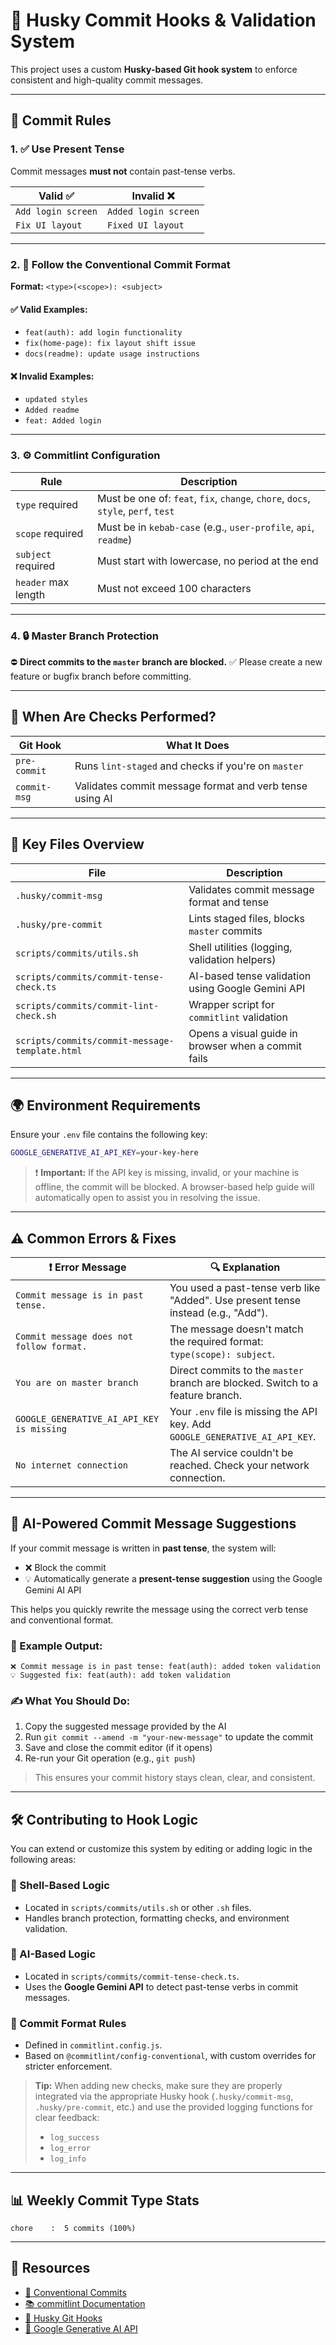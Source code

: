 # 🧩 Husky Commit Hooks & Validation System

This project uses a custom **Husky-based Git hook system** to enforce consistent and high-quality commit messages.

---

## 🚦 Commit Rules

### 1. ✅ Use Present Tense

Commit messages **must not** contain past-tense verbs.

| Valid ✅           | Invalid ❌           |
| ------------------ | -------------------- |
| `Add login screen` | `Added login screen` |
| `Fix UI layout`    | `Fixed UI layout`    |

---

### 2. 🧱 Follow the Conventional Commit Format

**Format:** `<type>(<scope>): <subject>`

#### ✅ Valid Examples:

- `feat(auth): add login functionality`
- `fix(home-page): fix layout shift issue`
- `docs(readme): update usage instructions`

#### ❌ Invalid Examples:

- `updated styles`
- `Added readme`
- `feat: Added login`

---

### 3. ⚙️ Commitlint Configuration

| Rule                | Description                                                                       |
| ------------------- | --------------------------------------------------------------------------------- |
| `type` required     | Must be one of: `feat`, `fix`, `change`, `chore`, `docs`, `style`, `perf`, `test` |
| `scope` required    | Must be in `kebab-case` (e.g., `user-profile`, `api`, `readme`)                   |
| `subject` required  | Must start with lowercase, no period at the end                                   |
| `header` max length | Must not exceed 100 characters                                                    |

---

### 4. 🔒 Master Branch Protection

⛔ **Direct commits to the `master` branch are blocked.** ✅ Please create a new feature or bugfix branch before
committing.

---

## 🧪 When Are Checks Performed?

| Git Hook     | What It Does                                            |
| ------------ | ------------------------------------------------------- |
| `pre-commit` | Runs `lint-staged` and checks if you're on `master`     |
| `commit-msg` | Validates commit message format and verb tense using AI |

---

## 📁 Key Files Overview

| File                                           | Description                                         |
| ---------------------------------------------- | --------------------------------------------------- |
| `.husky/commit-msg`                            | Validates commit message format and tense           |
| `.husky/pre-commit`                            | Lints staged files, blocks `master` commits         |
| `scripts/commits/utils.sh`                     | Shell utilities (logging, validation helpers)       |
| `scripts/commits/commit-tense-check.ts`        | AI-based tense validation using Google Gemini API   |
| `scripts/commits/commit-lint-check.sh`         | Wrapper script for `commitlint` validation          |
| `scripts/commits/commit-message-template.html` | Opens a visual guide in browser when a commit fails |

---

## 🌍 Environment Requirements

Ensure your `.env` file contains the following key:

```bash
GOOGLE_GENERATIVE_AI_API_KEY=your-key-here
```

> ❗ **Important:** If the API key is missing, invalid, or your machine is offline, the commit will be blocked. A
> browser-based help guide will automatically open to assist you in resolving the issue.

---

## ⚠️ Common Errors & Fixes

| ❗ **Error Message**                      | 🔍 **Explanation**                                                                |
| ----------------------------------------- | --------------------------------------------------------------------------------- |
| `Commit message is in past tense.`        | You used a past-tense verb like "Added". Use present tense instead (e.g., "Add"). |
| `Commit message does not follow format.`  | The message doesn't match the required format: `type(scope): subject`.            |
| `You are on master branch`                | Direct commits to the `master` branch are blocked. Switch to a feature branch.    |
| `GOOGLE_GENERATIVE_AI_API_KEY is missing` | Your `.env` file is missing the API key. Add `GOOGLE_GENERATIVE_AI_API_KEY`.      |
| `No internet connection`                  | The AI service couldn't be reached. Check your network connection.                |

---

## 🤖 AI-Powered Commit Message Suggestions

If your commit message is written in **past tense**, the system will:

- ❌ Block the commit
- 💡 Automatically generate a **present-tense suggestion** using the Google Gemini AI API

This helps you quickly rewrite the message using the correct verb tense and conventional format.

### 🧪 Example Output:

```plain
❌ Commit message is in past tense: feat(auth): added token validation
💡 Suggested fix: feat(auth): add token validation
```

### ✍️ What You Should Do:

1. Copy the suggested message provided by the AI
2. Run `git commit --amend -m "your-new-message"` to update the commit
3. Save and close the commit editor (if it opens)
4. Re-run your Git operation (e.g., `git push`)

> This ensures your commit history stays clean, clear, and consistent.

---

## 🛠️ Contributing to Hook Logic

You can extend or customize this system by editing or adding logic in the following areas:

### 🔧 Shell-Based Logic

- Located in `scripts/commits/utils.sh` or other `.sh` files.
- Handles branch protection, formatting checks, and environment validation.

### 🤖 AI-Based Logic

- Located in `scripts/commits/commit-tense-check.ts`.
- Uses the **Google Gemini API** to detect past-tense verbs in commit messages.

### 📝 Commit Format Rules

- Defined in `commitlint.config.js`.
- Based on `@commitlint/config-conventional`, with custom overrides for stricter enforcement.

> **Tip:** When adding new checks, make sure they are properly integrated via the appropriate Husky hook
> (`.husky/commit-msg`, `.husky/pre-commit`, etc.) and use the provided logging functions for clear feedback:
>
> - `log_success`
> - `log_error`
> - `log_info`

---

## 📊 Weekly Commit Type Stats
```
chore    :  5 commits (100%)
```

---

## 📘 Resources

- [📖 Conventional Commits](https://www.conventionalcommits.org/)
- [📚 commitlint Documentation](https://commitlint.js.org/)
- [🧩 Husky Git Hooks](https://typicode.github.io/husky/#/)
- [🤖 Google Generative AI API](https://ai.google.dev/)
